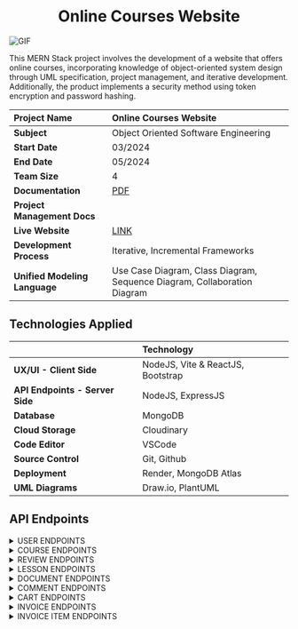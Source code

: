 <h1 align="center"> Online Courses Website </h1>

![GIF](https://github.com/kaytervn/Online-Courses-Web/blob/trong-deploy/preview.gif)

This MERN Stack project involves the development of a website that offers online courses, incorporating knowledge of object-oriented system design through UML specification, project management, and iterative development. Additionally, the product implements a security method using token encryption and password hashing.

| Project Name                  | Online Courses Website                                                                    |
| :---------------------------- | :---------------------------------------------------------------------------------------- |
| **Subject**                   | Object Oriented Software Engineering                                                      |
| **Start Date**                | 03/2024                                                                                   |
| **End Date**                  | 05/2024                                                                                   |
| **Team Size**                 | 4                                                                                         |
| **Documentation**             | [PDF](https://drive.google.com/file/d/1w_m2uK-vjerwkcEc-ViiEUOURG5R3gJ3/view?usp=sharing) |
| **Project Management Docs**   |                                                                                           |
| **Live Website**              | [LINK](https://online-courses-web.onrender.com/)                                          |
| **Development Process**       | Iterative, Incremental Frameworks                                                         |
| **Unified Modeling Language** | Use Case Diagram, Class Diagram, Sequence Diagram, Collaboration Diagram                  |

<h2>Technologies Applied</h2>

|                                 | Technology                        |
| :------------------------------ | :-------------------------------- |
| **UX/UI - Client Side**         | NodeJS, Vite & ReactJS, Bootstrap |
| **API Endpoints - Server Side** | NodeJS, ExpressJS                 |
| **Database**                    | MongoDB                           |
| **Cloud Storage**               | Cloudinary                        |
| **Code Editor**                 | VSCode                            |
| **Source Control**              | Git, Github                       |
| **Deployment**                  | Render, MongoDB Atlas             |
| **UML Diagrams**                | Draw.io, PlantUML                 |

<h2>API Endpoints</h2>

<details>
<summary>USER ENDPOINTS</summary>

| Endpoint                               | Method | Description                                                            |
| -------------------------------------- | ------ | ---------------------------------------------------------------------- |
| `/api/users/register`                  | POST   | Register a new user                                                    |
| `/api/users/register-app-user`         | POST   | Register a new app user                                                |
| `/api/users/register/instructor`       | POST   | Register a new instructor (requires authentication)                    |
| `/api/users/otp-authentication`        | POST   | Authenticate user with OTP                                             |
| `/api/users/login`                     | POST   | Login user                                                             |
| `/api/users/login-app-user`            | POST   | Login app user                                                         |
| `/api/users/forgot-password`           | POST   | Request password reset                                                 |
| `/api/users/reset-password/:id/:token` | POST   | Reset password with specific ID and token                              |
| `/api/users`                           | GET    | Get current user information (requires authentication)                 |
| `/api/users/update-profile`            | PUT    | Update user profile information (requires authentication, file upload) |
| `/api/users/update-profile-picture`    | PUT    | Update user profile picture (requires authentication, file upload)     |
| `/api/users/change-password`           | PUT    | Change user password (requires authentication)                         |
| `/api/users/change-password-app-user`  | PUT    | Change app user password (requires authentication)                     |
| `/api/users/change-app-user-name`      | PUT    | Change app user name (requires authentication)                         |
| `/api/users/get-list-users/:role`      | GET    | Get list of users by role (requires authentication)                    |
| `/api/users/:id`                       | GET    | Get user information by ID                                             |
| `/api/users/change-user-status/:id`    | PUT    | Change user status by ID (requires authentication)                     |

</details>

<details>
<summary>COURSE ENDPOINTS</summary>

| Endpoint                                     | Method | Description                                                               |
| -------------------------------------------- | ------ | ------------------------------------------------------------------------- |
| `/api/courses/create-course`                 | POST   | Instructor creates a new course (requires authentication, file upload)    |
| `/api/courses/update-course-intro/:id`       | PUT    | Update course introduction (requires authentication, file upload)         |
| `/api/courses/delete-course/:id`             | DELETE | Delete a course (requires authentication)                                 |
| `/api/courses/user-courses`                  | GET    | Get a list of courses created by the instructor (requires authentication) |
| `/api/courses/search-user-courses`           | POST   | Search for courses created by the instructor (requires authentication)    |
| `/api/courses/search-courses`                | POST   | Search for all courses                                                    |
| `/api/courses/change-course-visibility/:id`  | PUT    | Change the visibility status of a course (requires authentication)        |
| `/api/courses/change-course-status/:id`      | PUT    | Change the status of a course (requires authentication)                   |
| `/api/courses/all`                           | GET    | Get all courses                                                           |
| `/api/courses/getNewestCourse`               | GET    | Get the newest course                                                     |
| `/api/courses/getBestSellerCourse`           | GET    | Get the best-selling course                                               |
| `/api/courses/find_course/:str`              | GET    | Find a course by string                                                   |
| `/api/courses/get_course/:id`                | GET    | Get detailed information of a course                                      |
| `/api/courses/get-courses-by-instructor/:id` | GET    | Get a list of courses by instructor ID (requires authentication)          |
| `/api/courses/get-courses-by-student/:id`    | GET    | Get a list of courses by student ID (requires authentication)             |

</details>

<details>
<summary>REVIEW ENDPOINTS</summary>

| Endpoint                                          | Method | Description                                                                |
| ------------------------------------------------- | ------ | -------------------------------------------------------------------------- |
| `/api/reviews/create_review/:courseId`            | POST   | Create a review for a course (requires authentication)                     |
| `/api/reviews/get-review-course/:courseId`        | GET    | Get reviews for a course                                                   |
| `/api/reviews/get-my-review-for-course/:courseId` | GET    | Get the authenticated user's review for a course (requires authentication) |

</details>

<details>
<summary>LESSON ENDPOINTS</summary>

| Endpoint                          | Method | Description                                   |
| --------------------------------- | ------ | --------------------------------------------- |
| `/api/lessons/get-course-lessons` | POST   | Get lessons for a course                      |
| `/api/lessons/delete-lesson/:id`  | DELETE | Delete a lesson (requires authentication)     |
| `/api/lessons/update-lesson/:id`  | PUT    | Update a lesson (requires authentication)     |
| `/api/lessons/create-lesson`      | POST   | Create a new lesson (requires authentication) |
| `/api/lessons/get-lesson/:id`     | GET    | Get a specific lesson                         |

</details>

<details>
<summary>DOCUMENT ENDPOINTS</summary>

| Endpoint                              | Method | Description                                                  |
| ------------------------------------- | ------ | ------------------------------------------------------------ |
| `/api/documents/get-lesson-documents` | POST   | Get documents for a lesson                                   |
| `/api/documents/create-document`      | POST   | Create a new document (requires authentication, file upload) |
| `/api/documents/delete-document/:id`  | DELETE | Delete a document (requires authentication)                  |

</details>

<details>
<summary>COMMENT ENDPOINTS</summary>

| Endpoint                            | Method | Description                                    |
| ----------------------------------- | ------ | ---------------------------------------------- |
| `/api/comments/get-lesson-comments` | POST   | Get comments for a lesson                      |
| `/api/comments/create-comment`      | POST   | Create a new comment (requires authentication) |

</details>

<details>
<summary>CART ENDPOINTS</summary>

| Endpoint                                      | Method | Description                                        |
| --------------------------------------------- | ------ | -------------------------------------------------- |
| `/api/carts/addToCart`                        | POST   | Add a course to the cart (requires authentication) |
| `/api/carts/removeFromCart/:cartId/:courseId` | DELETE | Remove a course from the cart                      |
| `/api/carts/clearCart`                        | DELETE | Clear the cart (requires authentication)           |
| `/api/carts/getCart`                          | GET    | Get the cart (requires authentication)             |

</details>

<details>
<summary>INVOICE ENDPOINTS</summary>

| Endpoint                                     | Method | Description                                                                      |
| -------------------------------------------- | ------ | -------------------------------------------------------------------------------- |
| `/api/invoices/my_invoice`                   | GET    | Get the authenticated user's invoices (requires authentication)                  |
| `/api/invoices/checkout`                     | POST   | Checkout and generate an invoice (requires authentication)                       |
| `/api/invoices/my_course`                    | GET    | Get the authenticated user's courses (requires authentication)                   |
| `/api/invoices/my_course/searchByName/:str`  | GET    | Search the authenticated user's courses by name (requires authentication)        |
| `/api/invoices/my_course/searchByTopic/:str` | GET    | Search the authenticated user's courses by topic (requires authentication)       |
| `/api/invoices/my_course/searchByTimeUpdate` | GET    | Search the authenticated user's courses by update time (requires authentication) |

</details>

<details>
<summary>INVOICE ITEM ENDPOINTS</summary>

| Endpoint                                   | Method | Description                                                                                      |
| ------------------------------------------ | ------ | ------------------------------------------------------------------------------------------------ |
| `/api/invoiceItems/all-courses`            | GET    | Get statistics for all courses (requires authentication for admin)                               |
| `/api/invoiceItems/all-courses/instructor` | GET    | Get statistics for all courses created by the authenticated instructor (requires authentication) |

</details>
